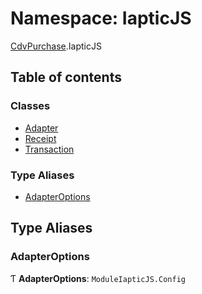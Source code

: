 # Namespace: IapticJS

[CdvPurchase](CdvPurchase.md).IapticJS

## Table of contents

### Classes

- [Adapter](../classes/CdvPurchase.IapticJS.Adapter.md)
- [Receipt](../classes/CdvPurchase.IapticJS.Receipt.md)
- [Transaction](../classes/CdvPurchase.IapticJS.Transaction.md)

### Type Aliases

- [AdapterOptions](CdvPurchase.IapticJS.md#adapteroptions)

## Type Aliases

### AdapterOptions

Ƭ **AdapterOptions**: `ModuleIapticJS.Config`
